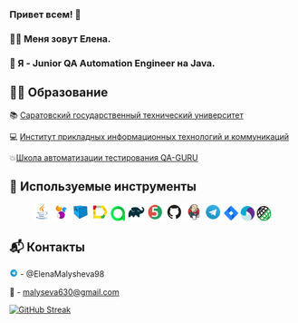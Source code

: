 ### Привет всем! 👋
### :woman_technologist: Меня зовут Елена.
### :hatching_chick: Я - Junior QA Automation Engineer на Java.
<p></p>

## :woman_student: Образование
<p align="center">
  
:books:  [Саратовский государственный технический университет](https://www.sstu.ru/)
  
:computer: [Институт прикладных информационных технологий и коммуникаций](https://inpit.sstu.ru/home.php)
  
:boom:[Школа автоматизации тестирования QA-GURU](https://qa.guru/)

  ## :rocket: Используемые инструменты
<p align="center">
<a href="https://www.java.com/"><img width="6%" title="Java" src="media/logo/Java.svg"></a>
<a href="https://selenide.org/"><img width="6%" title="Selenide" src="media/logo/Selenide.svg"></a>
<a href="https://aerokube.com/selenoid/"><img width="6%" title="Selenoid" src="media/logo/Selenoid.svg"></a>
<a href="https://github.com/allure-framework/allure2"><img width="6%" title="Allure Report" src="media/logo/Allure_Report.svg"></a>
<a href="https://qameta.io/"><img width="5%" title="Allure TestOps" src="media/logo/AllureTestOps.svg"></a>
<a href="https://gradle.org/"><img width="6%" title="Gradle" src="media/logo/Gradle.svg"></a>
<a href="https://junit.org/junit5/"><img width="6%" title="JUnit5" src="media/logo/JUnit5.svg"></a>
<a href="https://github.com/"><img width="6%" title="GitHub" src="media/logo/GitHub.svg"></a>
<a href="https://www.jenkins.io/"><img width="6%" title="Jenkins" src="media/logo/Jenkins.svg"></a>
<a href="https://web.telegram.org/a/"><img width="6%" title="Telegram" src="media/logo/Telegram.svg"></a>
<a href="https://www.atlassian.com/ru/software/jira/"><img width="5%" title="Jira" src="media/logo/Jira.svg"></a>
<a href="https://appium.io/docs/en/2.3/"><img width="5%" title="Appium" src="appium.svg"></a>
<a href="https://rest-assured.io/"><img width="5%" title="Rest Assured" src="rest.png"></a>
</p>

## :mailbox_with_mail: Контакты

<img width="3%" title="Telegram" src="media/logo/Telegram.svg"></a> - @ElenaMalysheva98

:e-mail: - malyseva630@gmail.com

[![GitHub Streak](https://github-readme-streak-stats.herokuapp.com/?user=Lenok1998)](https://git.io/streak-stats)
